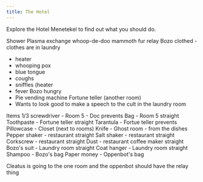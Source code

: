 ```yaml
---
title: The Hotel
---
```


Explore the Hotel Menetekel to find out what you should do.

Shower
Plasma exchange whoop-de-doo mammoth fur relay
Bozo clothed - clothes are in laundry
 - heater
 - whooping pox 
  - blue tongue
  - coughs
  - sniffles (heater
  - fever
 Bozo hungry
  - Pie vending machine
 Fortune teller (another room)
  - Wants to look good to make a speech to the cult in the laundry room
  
  Items
  1/3 screwdriver - Room 5 - Doc prevents
  Bag - Room 5 straight
  Toothpaste - Fortune teller straight
  Tarantula - Fortue teller prevents
  Pillowcase - Closet (next to rooms)
  Knife - Ghost room - from the dishes
  Pepper shaker - restaurant straight
  Salt shaker - restaurant straight
  Corkscrew - restaurant straight
  Dust - restaurant coffee maker straight
  Bozo's suit - Laundry room straight
  Coat hanger - Laundry room straight
  Shampoo - Bozo's bag
  Paper money - Oppenbot's bag
  
  Cleatus is going to the one room and the oppenbot should have the relay thing